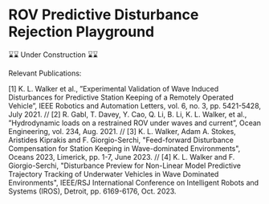 # ROV Predictive Disturbance Rejection Playground

⌛⌛ Under Construction ⌛⌛

Relevant Publications:

[1] K. L. Walker et al., ”Experimental Validation of Wave Induced Disturbances for Predictive Station Keeping of a Remotely Operated Vehicle”, IEEE Robotics and Automation Letters, vol. 6, no. 3, pp. 5421-5428, July 2021. //
[2] R. Gabl, T. Davey, Y. Cao, Q. Li, B. Li, K. L. Walker, et al., ”Hydrodynamic loads on a restrained ROV under waves and current”, Ocean Engineering, vol. 234, Aug. 2021. //
[3] K. L. Walker, Adam A. Stokes, Aristides Kiprakis and F. Giorgio-Serchi, "Feed-forward Disturbance Compensation for Station Keeping in Wave-dominated Environments", Oceans 2023, Limerick, pp. 1-7, June 2023. //
[4] K. L. Walker and F. Giorgio-Serchi, "Disturbance Preview for Non-Linear Model Predictive Trajectory Tracking of Underwater Vehicles in Wave Dominated Environments", IEEE/RSJ International Conference on Intelligent Robots and Systems (IROS), Detroit, pp. 6169-6176, Oct. 2023.